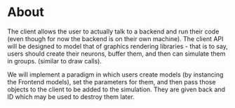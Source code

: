 # About
The client allows the user to actually talk to a backend and run their code (even though for now the backend is on their own machine). The client API will be designed to model that of graphics rendering libraries - that is to say, users should create their neurons, buffer them, and then can simulate them in groups. (similar to draw calls).

We will implement a paradigm in which users create models (by instancing the Frontend models), set the parameters for them, and then pass those objects to the client to be added to the simulation. They are given back and ID which may be used to destroy them later.
